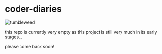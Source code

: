 # coder-diaries

![tumbleweed](https://media.tenor.com/Ofev06wBI64AAAAM/tumbleweed-highway.gif)


this repo is currently very empty as this project is still very much in its early stages... 

please come back soon! 
